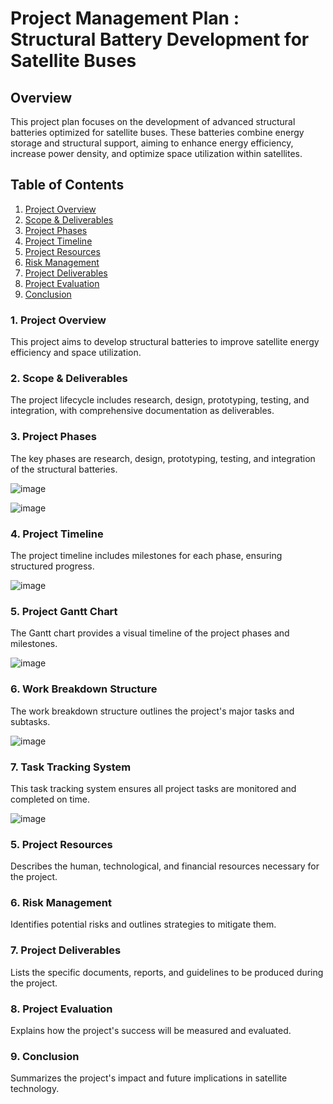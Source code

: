 # Project Management Plan : Structural Battery Development for Satellite Buses

## Overview

This project plan focuses on the development of advanced structural batteries optimized for satellite buses. These batteries combine energy storage and structural support, aiming to enhance energy efficiency, increase power density, and optimize space utilization within satellites.

## Table of Contents

1. [Project Overview](#project-overview)
2. [Scope & Deliverables](#scope--deliverables)
3. [Project Phases](#project-phases)
4. [Project Timeline](#project-timeline)
5. [Project Resources](#project-resources)
6. [Risk Management](#risk-management)
7. [Project Deliverables](#project-deliverables)
8. [Project Evaluation](#project-evaluation)
9. [Conclusion](#conclusion)

### 1. Project Overview

This project aims to develop structural batteries to improve satellite energy efficiency and space utilization.

### 2. Scope & Deliverables

The project lifecycle includes research, design, prototyping, testing, and integration, with comprehensive documentation as deliverables.

### 3. Project Phases

The key phases are research, design, prototyping, testing, and integration of the structural batteries.

![image](https://github.com/pia-gupta27/project-management/assets/138195849/3fbc6106-8285-4655-a4af-f7d8454d4aa4)

![image](https://github.com/pia-gupta27/project-management/assets/138195849/073acc4e-dfe2-4ec2-84f3-1f0a3ab2eb4f)

### 4. Project Timeline

The project timeline includes milestones for each phase, ensuring structured progress.

![image](https://github.com/pia-gupta27/project-management/assets/138195849/762cbe6a-f3f1-4781-b89f-a155bfad12cc)

### 5. Project Gantt Chart

The Gantt chart provides a visual timeline of the project phases and milestones.

![image](https://github.com/pia-gupta27/project-management/assets/138195849/13821b16-061b-4cfd-a203-df896644a5e4)

### 6. Work Breakdown Structure

The work breakdown structure outlines the project's major tasks and subtasks.

![image](https://github.com/pia-gupta27/project-management/assets/138195849/e4f8645a-0964-4ddb-aa00-c98def14282c)

### 7. Task Tracking System

This task tracking system ensures all project tasks are monitored and completed on time.

![image](https://github.com/pia-gupta27/project-management/assets/138195849/61560d76-00cb-4be6-a14b-855216cb8375)

### 5. Project Resources

Describes the human, technological, and financial resources necessary for the project.

### 6. Risk Management

Identifies potential risks and outlines strategies to mitigate them.

### 7. Project Deliverables

Lists the specific documents, reports, and guidelines to be produced during the project.

### 8. Project Evaluation

Explains how the project's success will be measured and evaluated.

### 9. Conclusion

Summarizes the project's impact and future implications in satellite technology.
